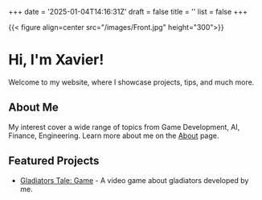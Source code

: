 +++
date = '2025-01-04T14:16:31Z'
draft = false
title = ''
list = false
+++


{{< figure align=center src="/images/Front.jpg" height="300">}}

# Hi, I'm Xavier!
Welcome to my website, where I showcase projects, tips, and much more.

## About Me
My interest cover a wide range of topics from Game Development, AI, Finance, Engineering. Learn more about me on the [About](/about/) page.

## Featured Projects
- [Gladiators Tale: Game](/projects/project1/) - A video game about gladiators developed by me.


